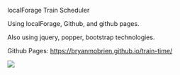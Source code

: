 localForage Train Scheduler

Using localForage, Github, and github pages.

Also using jquery, popper, bootstrap technologies.

Github Pages: https://bryanmobrien.github.io/train-time/

![](./train-time.png)